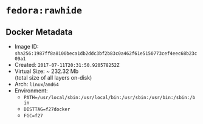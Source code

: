 # `fedora:rawhide`

## Docker Metadata

- Image ID: `sha256:1987ff8a8100beca1db2ddc3bf2b83c0a462f61e5150773cef4eec68b23c09a1`
- Created: `2017-07-11T20:31:50.920578252Z`
- Virtual Size: ~ 232.32 Mb  
  (total size of all layers on-disk)
- Arch: `linux`/`amd64`
- Environment:
  - `PATH=/usr/local/sbin:/usr/local/bin:/usr/sbin:/usr/bin:/sbin:/bin`
  - `DISTTAG=f27docker`
  - `FGC=f27`
